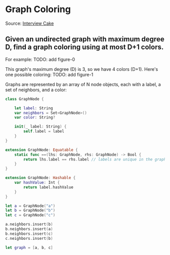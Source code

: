 # Graph Coloring
Source: [Interview Cake](https://www.interviewcake.com/question/swift/graph-coloring?course=fc1&section=trees-graphs)

## Given an undirected graph with maximum degree D, find a graph coloring using at most D+1 colors.

For example:
TODO: add figure-0

This graph's maximum degree (D) is 3, so we have 4 colors (D+1). Here's one possible coloring:
TODO: add figure-1


Graphs are represented by an array of N node objects, each with a label, a set of neighbors, and a color:
```swift
class GraphNode {

    let label: String
    var neighbors = Set<GraphNode>()
    var color: String?

    init(_ label: String) {
        self.label = label
    }
}

extension GraphNode: Equatable {
    static func ==(lhs: GraphNode, rhs: GraphNode) -> Bool {
        return lhs.label == rhs.label // labels are unique in the graph
    }
}

extension GraphNode: Hashable {
    var hashValue: Int {
        return label.hashValue
    }
}

let a = GraphNode("a")
let b = GraphNode("b")
let c = GraphNode("c")

a.neighbors.insert(b)
b.neighbors.insert(a)
b.neighbors.insert(c)
c.neighbors.insert(b)

let graph = [a, b, c]
```
